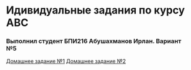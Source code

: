 # Идивидуальные задания по курсу АВС
### Выполнил студент БПИ216 Абушахманов Ирлан. Вариант №5

[Домашнее задание №1](https://github.com/1rlan/csaihw/tree/master/homework%20%E2%84%961)
[Домашнее задание №2](https://github.com/1rlan/csaihw/tree/master/homework%20%E2%84%962)
